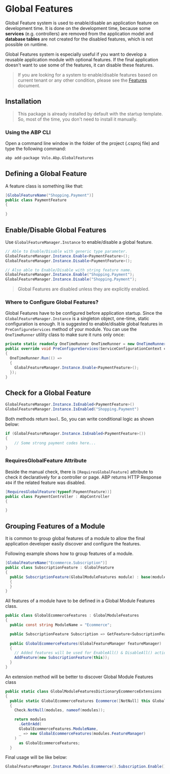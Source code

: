 # Global Features
Global Feature system is used to enable/disable an application feature on development time. It is done on the development time, because some **services** (e.g. controllers) are removed from the application model and **database tables** are not created for the disabled features, which is not possible on runtime.

Global Features system is especially useful if you want to develop a reusable application module with optional features. If the final application doesn't want to use some of the features, it can disable these features.

> If you are looking for a system to enable/disable features based on current tenant or any other condition, please see the [Features](Features.md) document.

## Installation
> This package is already installed by default with the startup template. So, most of the time, you don't need to install it manually.

### Using the ABP CLI

Open a command line window in the folder of the project (.csproj file) and type the following command:

```bash
abp add-package Volo.Abp.GlobalFeatures
```

## Defining a Global Feature

A feature class is something like that:

```csharp
[GlobalFeatureName("Shopping.Payment")]
public class PaymentFeature
{
    
}
```

## Enable/Disable Global Features

Use `GlobalFeatureManager.Instance` to enable/disable a global feature.

```csharp
// Able to Enable/Disable with generic type parameter.
GlobalFeatureManager.Instance.Enable<PaymentFeature>();
GlobalFeatureManager.Instance.Disable<PaymentFeature>();

// Also able to Enable/Disable with string feature name.
GlobalFeatureManager.Instance.Enable("Shopping.Payment");
GlobalFeatureManager.Instance.Disable("Shopping.Payment");
```

> Global Features are disabled unless they are explicitly enabled.

### Where to Configure Global Features?

Global Features have to be configured before application startup. Since the `GlobalFeatureManager.Instance` is a singleton object, one-time, static configuration is enough. It is suggested to enable/disable global features in `PreConfigureServices` method of your module. You can use the `OneTimeRunner` utility class to make sure it runs only once:

```csharp
private static readonly OneTimeRunner OneTimeRunner = new OneTimeRunner();
public override void PreConfigureServices(ServiceConfigurationContext context)
{
  OneTimeRunner.Run(() =>
  {
  	GlobalFeatureManager.Instance.Enable<PaymentFeature>();
  });
}
```

## Check for a Global Feature

```csharp
GlobalFeatureManager.Instance.IsEnabled<PaymentFeature>()
GlobalFeatureManager.Instance.IsEnabled("Shopping.Payment")
```

Both methods return `bool`. So, you can write conditional logic as shown below:

```csharp
if (GlobalFeatureManager.Instance.IsEnabled<PaymentFeature>())
{
    // Some strong payment codes here...
}
```

### RequiresGlobalFeature Attribute

Beside the manual check, there is `[RequiresGlobalFeature]` attribute to check it declaratively for a controller or page. ABP returns HTTP Response `404` if the related feature was disabled.

```csharp
[RequiresGlobalFeature(typeof(PaymentFeature))]
public class PaymentController : AbpController
{

}
```

## Grouping Features of a Module

It is common to group global features of a module to allow the final application developer easily discover and configure the features.

Following example shows how to group features of a module.

```csharp
[GlobalFeatureName("Ecommerce.Subscription")]
public class SubscriptionFeature : GlobalFeature
{
  public SubscriptionFeature(GlobalModuleFeatures module) : base(module)
  {
  }
}
```

All features of a module have to be defined in a Global Module Features class.

```csharp
public class GlobalEcommerceFeatures : GlobalModuleFeatures
{
  public const string ModuleName = "Ecommerce";

  public SubscriptionFeature Subscription => GetFeature<SubscriptionFeature>();
	
  public GlobalEcommerceFeatures(GlobalFeatureManager featureManager) : base(featureManager)
  {
    // Added features will be used for EnableAll() & DisableAll() actions for this module.
    AddFeature(new SubscriptionFeature(this));
  }
}
```

An extension method will be better to discover Global Module Features class

```csharp
public static class GlobalModuleFeaturesDictionaryEcommerceExtensions
{
  public static GlobalEcommerceFeatures Ecommerce([NotNull] this GlobalModuleFeaturesDictionary modules)
  {
    Check.NotNull(modules, nameof(modules));

    return modules
      .GetOrAdd(
      GlobalEcommerceFeatures.ModuleName,
      _ => new GlobalEcommerceFeatures(modules.FeatureManager)
    )
      as GlobalEcommerceFeatures;
  }
```

Final usage will be like below:

```csharp
GlobalFeatureManager.Instance.Modules.Ecommerce().Subscription.Enable();
```

